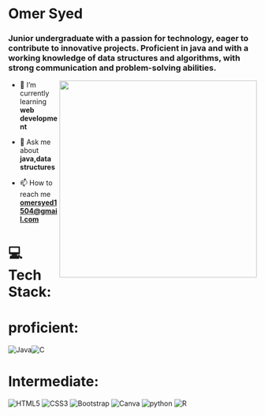 # Omer Syed
<h3 align="left"> Junior undergraduate with a passion for technology, eager to contribute to innovative projects. Proficient in java and with a working knowledge of data structures and algorithms, with strong communication and problem-solving abilities.</h3>
<img align="right" width="400" src="C:\Users\shiva\Downloads\coder.jpg">

- 🌱 I’m currently learning **web development**

- 💬 Ask me about **java,data structures**

- 📫 How to reach me **omersyed1504@gmail.com**

# 💻 Tech Stack:
# proficient:
 ![Java](https://img.shields.io/badge/java-%23ED8B00.svg?style=for-the-badge&logo=java&logoColor=white)![C](https://img.shields.io/badge/c-%2300599C.svg?style=for-the-badge&logo=c&logoColor=white)
 # Intermediate:
 ![HTML5](https://img.shields.io/badge/html5-%23E34F26.svg?style=for-the-badge&logo=html5&logoColor=white) ![CSS3](https://img.shields.io/badge/css3-%231572B6.svg?style=for-the-badge&logo=css3&logoColor=white) ![Bootstrap](https://img.shields.io/badge/bootstrap-%23563D7C.svg?style=for-the-badge&logo=bootstrap&logoColor=white)  ![Canva](https://img.shields.io/badge/Canva-%2300C4CC.svg?style=for-the-badge&logo=Canva&logoColor=white) ![python](https://img.shields.io/badge/python-3670A0?style=for-the-badge&logo=python&logoColor=ffdd54) ![R](https://img.shields.io/badge/r-%23276DC3.svg?style=for-the-badge&logo=r&logoColor=white)
 
